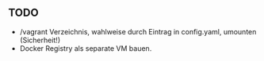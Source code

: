 TODO
----

- /vagrant Verzeichnis, wahlweise durch Eintrag in config.yaml, umounten (Sicherheit!)
- Docker Registry als separate VM bauen.
